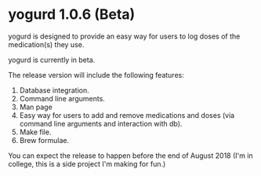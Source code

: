 # yogurd 1.0.6 (Beta)

yogurd is designed to provide an easy way for users to log doses of the medication(s) they use.

yogurd is currently in beta. 

The release version will include the following features:

1. Database integration.
2. Command line arguments.
3. Man page
4. Easy way for users to add and remove medications and doses (via command line arguments and interaction with db).
5. Make file.
6. Brew formulae. 

You can expect the release to happen before the end of August 2018 (I'm in college, this is a side project I'm making for fun.) 

